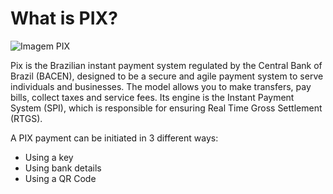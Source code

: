 # What is PIX?

![Imagem PIX](https://www.bcb.gov.br/content/estabilidadefinanceira/piximg/logo_pix.png)

Pix is the Brazilian instant payment system regulated by the Central Bank of Brazil (BACEN), designed to be a secure and agile payment system to serve individuals and businesses. The model allows you to make transfers, pay bills, collect taxes and service fees. Its engine is the Instant Payment System (SPI), which is responsible for ensuring Real Time Gross Settlement (RTGS).


A PIX payment can be initiated in 3 different ways:
-   Using a key
-   Using bank details
-   Using a QR Code
